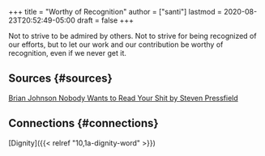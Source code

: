 +++
title = "Worthy of Recognition"
author = ["santi"]
lastmod = 2020-08-23T20:52:49-05:00
draft = false
+++

Not to strive to be admired by others. Not to strive for being recognized of our efforts, but to let our work and our contribution be worthy of recognition, even if we never get it.


## Sources {#sources}

[Brian Johnson Nobody Wants to Read Your Shit by Steven Pressfield](https://www.youtube.com/watch?v=CR4MsTA61gQ&t=810s)


## Connections {#connections}

[Dignity]({{< relref "10,1a-dignity-word" >}})
